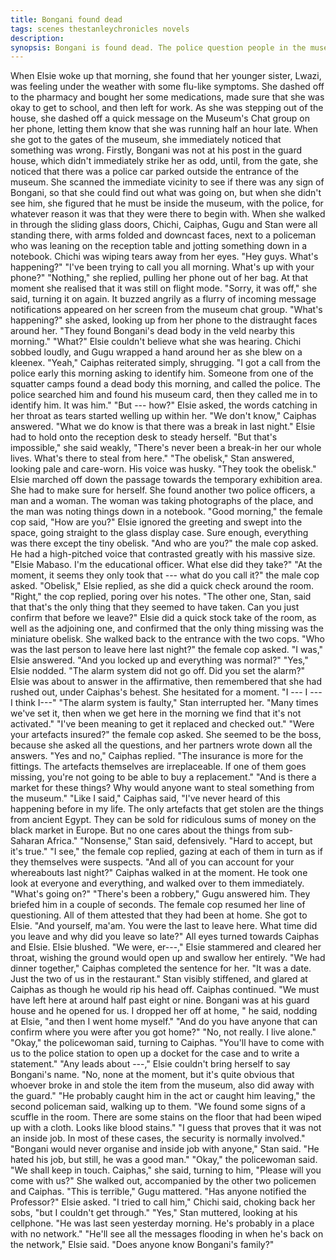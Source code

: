 ```yaml
---
title: Bongani found dead
tags: scenes thestanleychronicles novels 
description: 
synopsis: Bongani is found dead. The police question people in the museum about their whereabouts. They brush the case off and leave.
---
```


When Elsie woke up that morning, she found that her younger sister, Lwazi, was feeling under the weather with some flu-like symptoms. She dashed off to the pharmacy and bought her some medications, made sure that she was okay to get to school, and then left for work. As she was stepping out of the house, she dashed off a quick message on the Museum's Chat group on her phone, letting them know that she was running half an hour late.
When she got to the gates of the museum, she immediately noticed that something was wrong. Firstly, Bongani was not at his post in the guard house, which didn't immediately strike her as odd, until, from the gate, she noticed that there was a police car parked outside the entrance of the museum. She scanned the immediate vicinity to see if there was any sign of Bongani, so that she could find out what was going on, but when she didn't see him, she figured that he must be inside the museum, with the police, for whatever reason it was that they were there to begin with.
When she walked in through the sliding glass doors, Chichi, Caiphas, Gugu and Stan were all standing there, with arms folded and downcast faces, next to a policeman who was leaning on the reception table and jotting something down in a notebook. Chichi was wiping tears away from her eyes.
"Hey guys. What's happening?"
"I've been trying to call you all morning. What's up with your phone?"
"Nothing," she replied, pulling her phone out of her bag. At that moment she realised that it was still on flight mode.
"Sorry, it was off," she said, turning it on again. It buzzed angrily as a flurry of incoming message notifications appeared on her screen from the museum chat group.
"What's happening?" she asked, looking up from her phone to the distraught faces around her. 
"They found Bongani's dead body in the veld nearby this morning."
"What?" Elsie couldn't believe what she was hearing. Chichi sobbed loudly, and Gugu wrapped a hand around her as she blew on a kleenex.
"Yeah," Caiphas reiterated simply, shrugging. "I got a call from the police early this morning asking to identify him. Someone from one of the squatter camps found a dead body this morning, and called the police. The police searched him and found his museum card, then they called me in to identify him. It was him."
"But --- how?" Elsie asked, the words catching in her throat as tears started welling up within her.
"We don't know," Caiphas answered. "What we do know is that there was a break in last night."
Elsie had to hold onto the reception desk to steady herself.
"But that's impossible," she said weakly, "There's never been a break-in her our whole lives. What's there to steal from here."
"The obelisk," Stan answered, looking pale and care-worn. His voice was husky. "They took the obelisk." Elsie marched off down the passage towards the temporary exhibition area. She had to make sure for herself. She found another two police officers, a man and a woman. The woman was taking photographs of the place, and the man was noting things down in a notebook. 
"Good morning," the female cop said, "How are you?" Elsie ignored the greeting and swept into the space, going straight to the glass display case. Sure enough, everything was there except the tiny obelisk.
"And who are you?" the male cop asked. He had a high-pitched voice that contrasted greatly with his massive size.
"Elsie Mabaso. I'm the educational officer. What else did they take?"
"At the moment, it seems they only took that --- what do you call it?" the male cop asked.
"Obelisk," Elsie replied, as she did a quick check around the room.
"Right," the cop replied, poring over his notes. "The other one, Stan, said that that's the only thing that they seemed to have taken. Can you just confirm that before we leave?"
Elsie did a quick stock take of the room, as well as the adjoining one, and confirmed that the only thing missing was the miniature obelisk. She walked back to the entrance with the two cops.
"Who was the last person to leave here last night?" the female cop asked.
"I was," Elsie answered.
"And you locked up and everything was normal?"
"Yes," Elsie nodded.
"The alarm system did not go off.  Did you set the alarm?"
Elsie was about to answer in the affirmative, then remembered that she had rushed out, under Caiphas's behest. She hesitated for a moment.
"I --- I --- I think I---"
"The alarm system is faulty," Stan interrupted her. "Many times we've set it, then when we get here in the morning we find that it's not activated."
"I've been meaning to get it replaced and checked out."
"Were your artefacts insured?" the female cop asked. She seemed to be the boss, because she asked all the questions, and her partners wrote down all the answers.
"Yes and no," Caiphas replied. "The insurance is more for the fittings. The artefacts themselves are irreplaceable. If one of them goes missing, you're not going to be able to buy a replacement."
"And is there a market for these things? Why would anyone want to steal something from the museum."
"Like I said," Caiphas said, "I've never heard of this happening before in my life. The only artefacts that get stolen are the things from ancient Egypt. They can be sold for ridiculous sums of money on the black market in Europe. But no one cares about the things from sub-Saharan Africa."
"Nonsense," Stan said, defensively.
"Hard to accept, but it's true."
"I see," the female cop replied, gazing at each of them in turn as if they themselves were suspects. "And all of you can account for your whereabouts last night?"
Caiphas walked in at the moment. He took one look at everyone and everything, and walked over to them immediately.
"What's going on?"
"There's been a robbery," Gugu answered him.
They briefed him in a couple of seconds. The female cop resumed her line of questioning. All of them attested that they had been at home. She got to Elsie. 
"And yourself, ma'am. You were the last to leave here. What time did you leave and why did you leave so late?"
All eyes turned towards Caiphas and Elsie. Elsie blushed.
"We were, er---," Elsie stammered and cleared her throat, wishing the ground would open up and swallow her entirely.
"We had dinner together," Caiphas completed the sentence for her. "It was a date. Just the two of us in the restaurant." Stan visibly stiffened, and glared at Caiphas as though he would rip his head off. Caiphas continued. "We must have left here at around half past eight or nine. Bongani was at his guard house and he opened for us. I dropped her off at home, " he said, nodding at Elsie, "and then I went home myself."
"And do you have anyone that can confirm where you were after you got home?"
"No, not really. I live alone."
"Okay," the policewoman said, turning to Caiphas. "You'll have to come with us to the police station to open up a docket for the case and to write a statement."
"Any leads about ---," Elsie couldn't bring herself to say Bongani's name.
"No, none at the moment, but it's quite obvious that whoever broke in and stole the item from the museum, also did away with the guard."
"He probably caught him in the act or caught him leaving," the second policeman said, walking up to them. "We found some signs of a scuffle in the room. There are some stains on the floor that had been wiped up with a cloth. Looks like blood stains."
"I guess that proves that it was not an inside job. In most of these cases, the security is normally involved."
"Bongani would never organise and inside job with anyone," Stan said. "He hated his job, but still, he was a good man."
"Okay," the policewoman said. "We shall keep in touch. Caiphas," she said, turning to him, "Please will you come with us?"
She walked out, accompanied by the other two policemen and Caiphas.
"This is terrible," Gugu mattered.
"Has anyone notified the Professor?" Elsie asked. 
"I tried to call him," Chichi said, choking back her sobs, "but I couldn't get through."
"Yes," Stan muttered, looking at his cellphone. "He was last seen yesterday morning. He's probably in a place with no network."
"He'll see all the messages flooding in when he's back on the network," Elsie said. "Does anyone know Bongani's family?"